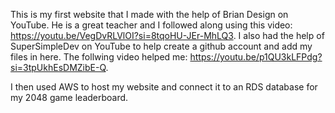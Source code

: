 This is my first website that I made with the help of Brian Design on YouTube. He is a great teacher and I followed along using this video: https://youtu.be/VegDvRLVlOI?si=8tqoHU-JEr-MhLQ3.
I also had the help of SuperSimpleDev on YouTube to help create a github account and add my files in here. The follwing video helped me: https://youtu.be/p1QU3kLFPdg?si=3tpUkhEsDMZibE-Q.

I then used AWS to host my website and connect it to an RDS database for my 2048 game leaderboard.
